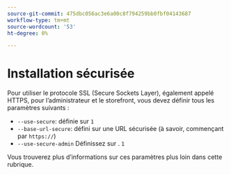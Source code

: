 ```yaml
---
source-git-commit: 475dbc056ac3e6a00c8f794259bb0fbf04143687
workflow-type: tm+mt
source-wordcount: '53'
ht-degree: 0%

---
```

# Installation sécurisée

Pour utiliser le protocole SSL (Secure Sockets Layer), également appelé HTTPS, pour l’administrateur et le storefront, vous devez définir tous les paramètres suivants :

* `--use-secure`: définie sur `1`
* `--base-url-secure`: défini sur une URL sécurisée (à savoir, commençant par `https://`)
* `--use-secure-admin` Définissez sur . `1`

Vous trouverez plus d’informations sur ces paramètres plus loin dans cette rubrique.
